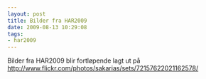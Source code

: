 ```yaml
---
layout: post
title: Bilder fra HAR2009
date: 2009-08-13 10:29:08
tags: 
- har2009
---
```

Bilder fra HAR2009 blir fortløpende lagt ut på <a href="http://www.flickr.com/photos/sakarias/sets/72157622021162578/">http://www.flickr.com/photos/sakarias/sets/72157622021162578/</a>